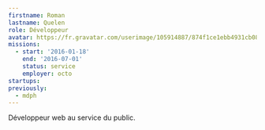 ```yaml
---
firstname: Roman
lastname: Quelen
role: Développeur
avatar: https://fr.gravatar.com/userimage/105914887/874f1ce1ebb4931cb08f46401b45a533.jpg?size=512
missions:
  - start: '2016-01-18'
    end: '2016-07-01'
    status: service
    employer: octo
startups:
previously:
  - mdph
---
```


Développeur web au service du public.
